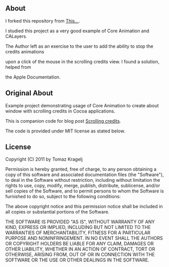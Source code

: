 About
-----
I forked this repository from [This...](https://github.com/tomaz/ScrollingAboutWindow).

I studied this project as a very good example of Core Animation and CALayers.

The Author left as an exercise to the user to add the ability to stop the credits animations

upon a click of the mouse in the scrolling credits view. I found a solution, helped from

the Apple Documentation.


Original About
-----

Example project demonstrating usage of Core Animation to create about window with scrolling credits in Cocoa applications.

This is companion code for blog post [Scrolling credits](http://www.gentlebytes.com/2012/02/scrolling-credits).

The code is provided under MIT license as stated below.


License
-------

Copyright (C) 2011 by Tomaz Kragelj

Permission is hereby granted, free of charge, to any person obtaining a copy
of this software and associated documentation files (the "Software"), to deal
in the Software without restriction, including without limitation the rights
to use, copy, modify, merge, publish, distribute, sublicense, and/or sell
copies of the Software, and to permit persons to whom the Software is
furnished to do so, subject to the following conditions:

The above copyright notice and this permission notice shall be included in
all copies or substantial portions of the Software.

THE SOFTWARE IS PROVIDED "AS IS", WITHOUT WARRANTY OF ANY KIND, EXPRESS OR
IMPLIED, INCLUDING BUT NOT LIMITED TO THE WARRANTIES OF MERCHANTABILITY,
FITNESS FOR A PARTICULAR PURPOSE AND NONINFRINGEMENT. IN NO EVENT SHALL THE
AUTHORS OR COPYRIGHT HOLDERS BE LIABLE FOR ANY CLAIM, DAMAGES OR OTHER
LIABILITY, WHETHER IN AN ACTION OF CONTRACT, TORT OR OTHERWISE, ARISING FROM,
OUT OF OR IN CONNECTION WITH THE SOFTWARE OR THE USE OR OTHER DEALINGS IN
THE SOFTWARE.